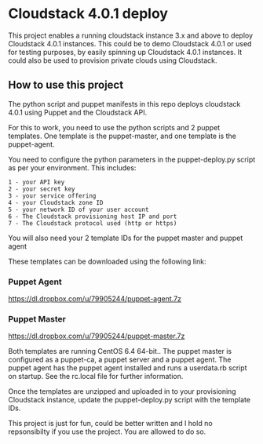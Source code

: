 # Cloudstack 4.0.1 deploy

This project enables a running cloudstack instance 3.x and above to deploy Cloudstack 4.0.1 instances. This could
be to demo Cloudstack 4.0.1 or used for testing purposes, by easily spinning up Cloudstack 4.0.1 instances. It 
could also be used to provision private clouds using Cloudstack.

## How to use this project

The python script and puppet manifests in this repo deploys cloudstack 4.0.1 using Puppet and the Cloudstack API.

For this to work, you need to use the python scripts and 2 puppet templates. One template is the puppet-master, and 
one template is the puppet-agent.

You need to configure the python parameters in the puppet-deploy.py script as per your environment. This
includes:

    1 - your API key
    2 - your secret key
    3 - your service offering
    4 - your Cloudstack zone ID
    5 - your network ID of your user account
    6 - The Cloudstack provisioning host IP and port
    7 - The Cloudstack protocol used (http or https)

You will also need your 2 template IDs for the puppet master and puppet agent

These templates can be downloaded using the following link:

### Puppet Agent

https://dl.dropbox.com/u/79905244/puppet-agent.7z

### Puppet Master

https://dl.dropbox.com/u/79905244/puppet-master.7z

Both templates are running CentOS 6.4 64-bit.. The puppet master is configured as a puppet-ca, a puppet server and a 
puppet agent. The puppet agent has the puppet agent installed and runs a userdata.rb script on startup. See the rc.local
file for further information.

Once the templates are unzipped and uploaded in to your provisioning Cloudstack instance, update the puppet-deploy.py 
script with the template IDs.

This project is just for fun, could be better written and I hold no repsonsibilty if you use the project. You are
allowed to do so.
